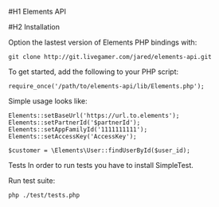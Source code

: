 #H1
Elements API 


#H2
Installation

Option the lastest version of Elements PHP bindings with:

```
git clone http://git.livegamer.com/jared/elements-api.git
```

To get started, add the following to your PHP script:

```
require_once('/path/to/elements-api/lib/Elements.php');
```

Simple usage looks like:

```
Elements::setBaseUrl('https://url.to.elements');
Elements::setPartnerId('$partnerId');
Elements::setAppFamilyId('1111111111');
Elements::setAccessKey('AccessKey');

$customer = \Elements\User::findUserById($user_id);

```

Tests
In order to run tests you have to install SimpleTest.

Run test suite:
```
php ./test/tests.php
```
